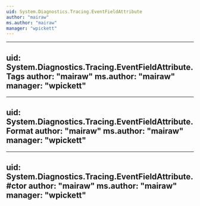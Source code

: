 ```yaml
---
uid: System.Diagnostics.Tracing.EventFieldAttribute
author: "mairaw"
ms.author: "mairaw"
manager: "wpickett"
---
```


---
uid: System.Diagnostics.Tracing.EventFieldAttribute.Tags
author: "mairaw"
ms.author: "mairaw"
manager: "wpickett"
---

---
uid: System.Diagnostics.Tracing.EventFieldAttribute.Format
author: "mairaw"
ms.author: "mairaw"
manager: "wpickett"
---

---
uid: System.Diagnostics.Tracing.EventFieldAttribute.#ctor
author: "mairaw"
ms.author: "mairaw"
manager: "wpickett"
---
